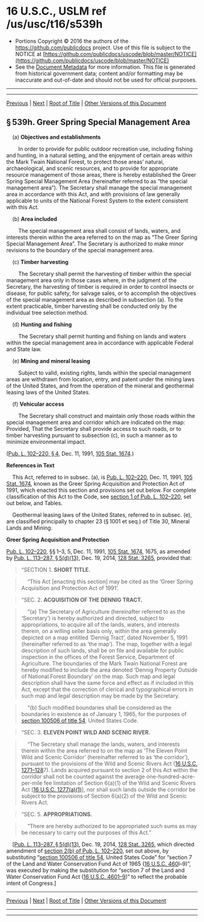 ---
---

# 16 U.S.C., USLM ref /us/usc/t16/s539h

* Portions Copyright © 2016 the authors of the https://github.com/publicdocs project.
  Use of this file is subject to the NOTICE at [https://github.com/publicdocs/uscode/blob/master/NOTICE](https://github.com/publicdocs/uscode/blob/master/NOTICE)
* See the [Document Metadata](././../../../../..//README.md) for more information.
  This file is generated from historical government data; content and/or formatting may be inaccurate and out-of-date and should not be used for official purposes.

----------
----------

[Previous](./../../../../..//us/usc/t16/ch2/schI/m__us_usc_t16_s539g.md) | [Next](./../../../../..//us/usc/t16/ch2/schI/m__us_usc_t16_s539i.md) | [Root of Title](./../../../../../) | [Other Versions of this Document](https://publicdocs.github.io/go/links?ns=uslm&ref=%2Fus%2Fusc%2Ft16%2Fs539h)

## § 539h. Greer Spring Special Management Area

    (a) __Objectives and establishments__ 

        In order to provide for public outdoor recreation use, including fishing and hunting, in a natural setting, and the enjoyment of certain areas within the Mark Twain National Forest, to protect those areas’ natural, archaeological, and scenic resources, and to provide for appropriate resource management of those areas, there is hereby established the Greer Spring Special Management Area (hereinafter referred to as “the special management area”). The Secretary shall manage the special management area in accordance with this Act, and with provisions of law generally applicable to units of the National Forest System to the extent consistent with this Act.

    (b) __Area included__ 

        The special management area shall consist of lands, waters, and interests therein within the area referred to on the map as “The Greer Spring Special Management Area”. The Secretary is authorized to make minor revisions to the boundary of the special management area.

    (c) __Timber harvesting__ 

        The Secretary shall permit the harvesting of timber within the special management area only in those cases where, in the judgment of the Secretary, the harvesting of timber is required in order to control insects or disease, for public safety, for salvage sales, or to accomplish the objectives of the special management area as described in subsection (a). To the extent practicable, timber harvesting shall be conducted only by the individual tree selection method.

    (d) __Hunting and fishing__ 

        The Secretary shall permit hunting and fishing on lands and waters within the special management area in accordance with applicable Federal and State law.

    (e) __Mining and mineral leasing__ 

        Subject to valid, existing rights, lands within the special management areas are withdrawn from location, entry, and patent under the mining laws of the United States, and from the operation of the mineral and geothermal leasing laws of the United States.

    (f) __Vehicular access__ 

        The Secretary shall construct and maintain only those roads within the special management area and corridor which are indicated on the map: Provided, That the Secretary shall provide access to such roads, or to timber harvesting pursuant to subsection (c), in such a manner as to minimize environmental impact.

([Pub. L. 102–220, § 4][/us/pl/102/220/s4], Dec. 11, 1991, [105 Stat. 1674][/us/stat/105/1674].)

 __References in Text__ 

    This Act, referred to in subsec. (a), is [Pub. L. 102–220][/us/pl/102/220], Dec. 11, 1991, [105 Stat. 1674][/us/stat/105/1674], known as the Greer Spring Acquisition and Protection Act of 1991, which enacted this section and provisions set out below. For complete classification of this Act to the Code, see [section 1 of Pub. L. 102–220][/us/pl/102/220/s1], set out below, and Tables.

    Geothermal leasing laws of the United States, referred to in subsec. (e), are classified principally to chapter 23 (§ 1001 et seq.) of Title 30, Mineral Lands and Mining.

 __Greer Spring Acquisition and Protection__ 

[Pub. L. 102–220][/us/pl/102/220], §§ 1–3, 5, Dec. 11, 1991, [105 Stat. 1674][/us/stat/105/1674], 1675, as amended by [Pub. L. 113–287, § 5(d)(13)][/us/pl/113/287/s5/d/13], Dec. 19, 2014, [128 Stat. 3265][/us/stat/128/3265], provided that:

> “SECTION 1. __SHORT TITLE.__ 

>     “This Act \[enacting this section\] may be cited as the ‘Greer Spring Acquisition and Protection Act of 1991’.

> “SEC. 2. __ACQUISITION OF THE DENNIG TRACT.__ 

>     “(a) The Secretary of Agriculture (hereinafter referred to as the ‘Secretary’) is hereby authorized and directed, subject to appropriations, to acquire all of the lands, waters, and interests therein, on a willing seller basis only, within the area generally depicted on a map entitled ‘Dennig Tract’, dated November 5, 1991 (hereinafter referred to as ‘the map’). The map, together with a legal description of such lands, shall be on file and available for public inspection in the offices of the Forest Service, Department of Agriculture. The boundaries of the Mark Twain National Forest are hereby modified to include the area denoted ‘Dennig Property Outside of National Forest Boundary’ on the map. Such map and legal description shall have the same force and effect as if included in this Act, except that the correction of clerical and typographical errors in such map and legal description may be made by the Secretary.

>     “(b) Such modified boundaries shall be considered as the boundaries in existence as of January 1, 1965, for the purposes of [section 100506 of title 54][/us/usc/t54/s100506], United States Code.

> “SEC. 3. __ELEVEN POINT WILD AND SCENIC RIVER.__ 

>     “The Secretary shall manage the lands, waters, and interests therein within the area referred to on the map as ‘The Eleven Point Wild and Scenic Corridor’ (hereinafter referred to as ‘the corridor’), pursuant to the provisions of the Wild and Scenic Rivers Act ([16 U.S.C. 1271–128][/us/usc/t16/s1271–128]7). Lands acquired pursuant to section 2 of this Act within the corridor shall not be counted against the average one-hundred-acre-per-mile fee limitation of Section 6(a)(1) of the Wild and Scenic Rivers Act \[[16 U.S.C. 1277(a)(1)][/us/usc/t16/s1277/a/1]\], nor shall such lands outside the corridor be subject to the provisions of Section 6(a)(2) of the Wild and Scenic Rivers Act.

> “SEC. 5. __APPROPRIATIONS.__ 

>     “There are hereby authorized to be appropriated such sums as may be necessary to carry out the purposes of this Act.”

    \[[Pub. L. 113–287, § 5(d)(13)][/us/pl/113/287/s5/d/13], Dec. 19, 2014, [128 Stat. 3265][/us/stat/128/3265], which directed amendment of [section 2(b) of Pub. L. 102–220][/us/pl/102/220/s2/b], set out above, by substituting “[section 100506 of title 54][/us/usc/t54/s100506], United States Code” for “section 7 of the Land and Water Conservation Fund Act of 1965 ([16 U.S.C. 460][/us/usc/t16/s460]l–9)”, was executed by making the substitution for “section 7 of the Land and Water Conservation Fund Act ([16 U.S.C. 4601–9][/us/usc/t16/s4601–9])” to reflect the probable intent of Congress.\]

----------

[Previous](./../../../../..//us/usc/t16/ch2/schI/m__us_usc_t16_s539g.md) | [Next](./../../../../..//us/usc/t16/ch2/schI/m__us_usc_t16_s539i.md) | [Root of Title](./../../../../../) | [Other Versions of this Document](https://publicdocs.github.io/go/links?ns=uslm&ref=%2Fus%2Fusc%2Ft16%2Fs539h)

----------
----------

[/us/pl/102/220/s4]: https://publicdocs.github.io/go/links?ns=uslm&ref=%2Fus%2Fpl%2F102%2F220%2Fs4
[/us/stat/105/1674]: https://publicdocs.github.io/go/links?ns=uslm&ref=%2Fus%2Fstat%2F105%2F1674
[/us/pl/102/220]: https://publicdocs.github.io/go/links?ns=uslm&ref=%2Fus%2Fpl%2F102%2F220
[/us/stat/105/1674]: https://publicdocs.github.io/go/links?ns=uslm&ref=%2Fus%2Fstat%2F105%2F1674
[/us/pl/102/220/s1]: https://publicdocs.github.io/go/links?ns=uslm&ref=%2Fus%2Fpl%2F102%2F220%2Fs1
[/us/pl/102/220]: https://publicdocs.github.io/go/links?ns=uslm&ref=%2Fus%2Fpl%2F102%2F220
[/us/stat/105/1674]: https://publicdocs.github.io/go/links?ns=uslm&ref=%2Fus%2Fstat%2F105%2F1674
[/us/pl/113/287/s5/d/13]: https://publicdocs.github.io/go/links?ns=uslm&ref=%2Fus%2Fpl%2F113%2F287%2Fs5%2Fd%2F13
[/us/stat/128/3265]: https://publicdocs.github.io/go/links?ns=uslm&ref=%2Fus%2Fstat%2F128%2F3265
[/us/usc/t54/s100506]: https://publicdocs.github.io/go/links?ns=uslm&ref=%2Fus%2Fusc%2Ft54%2Fs100506
[/us/usc/t16/s1271–128]: https://publicdocs.github.io/go/links?ns=uslm&ref=%2Fus%2Fusc%2Ft16%2Fs1271%E2%80%93128
[/us/usc/t16/s1277/a/1]: https://publicdocs.github.io/go/links?ns=uslm&ref=%2Fus%2Fusc%2Ft16%2Fs1277%2Fa%2F1
[/us/pl/113/287/s5/d/13]: https://publicdocs.github.io/go/links?ns=uslm&ref=%2Fus%2Fpl%2F113%2F287%2Fs5%2Fd%2F13
[/us/stat/128/3265]: https://publicdocs.github.io/go/links?ns=uslm&ref=%2Fus%2Fstat%2F128%2F3265
[/us/pl/102/220/s2/b]: https://publicdocs.github.io/go/links?ns=uslm&ref=%2Fus%2Fpl%2F102%2F220%2Fs2%2Fb
[/us/usc/t54/s100506]: https://publicdocs.github.io/go/links?ns=uslm&ref=%2Fus%2Fusc%2Ft54%2Fs100506
[/us/usc/t16/s460]: https://publicdocs.github.io/go/links?ns=uslm&ref=%2Fus%2Fusc%2Ft16%2Fs460
[/us/usc/t16/s4601–9]: https://publicdocs.github.io/go/links?ns=uslm&ref=%2Fus%2Fusc%2Ft16%2Fs4601%E2%80%939


